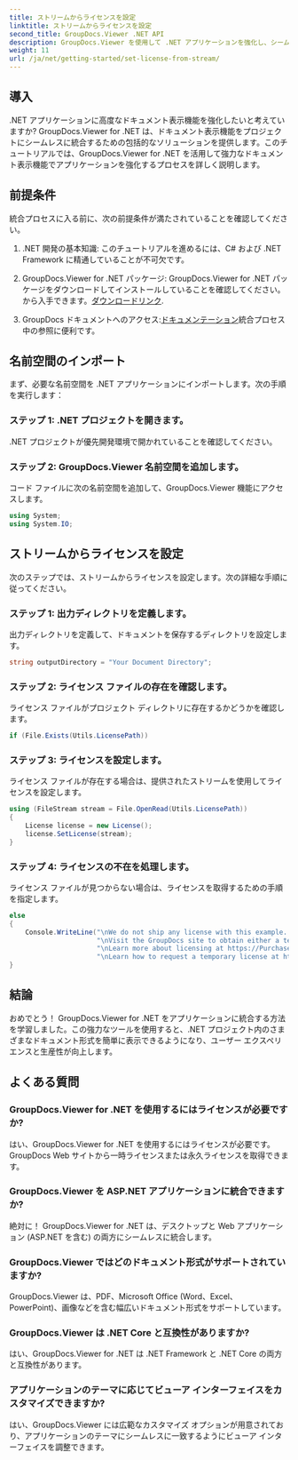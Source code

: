 ```yaml
---
title: ストリームからライセンスを設定
linktitle: ストリームからライセンスを設定
second_title: GroupDocs.Viewer .NET API
description: GroupDocs.Viewer を使用して .NET アプリケーションを強化し、シームレスなドキュメント表示を実現します。ステップバイステップのガイドに従って、強力なドキュメント表示機能を簡単に統合します。
weight: 11
url: /ja/net/getting-started/set-license-from-stream/
---
```

## 導入
.NET アプリケーションに高度なドキュメント表示機能を強化したいと考えていますか? GroupDocs.Viewer for .NET は、ドキュメント表示機能をプロジェクトにシームレスに統合するための包括的なソリューションを提供します。このチュートリアルでは、GroupDocs.Viewer for .NET を活用して強力なドキュメント表示機能でアプリケーションを強化するプロセスを詳しく説明します。 
## 前提条件
統合プロセスに入る前に、次の前提条件が満たされていることを確認してください。
1. .NET 開発の基本知識: このチュートリアルを進めるには、C# および .NET Framework に精通していることが不可欠です。
   
2.  GroupDocs.Viewer for .NET パッケージ: GroupDocs.Viewer for .NET パッケージをダウンロードしてインストールしていることを確認してください。から入手できます。[ダウンロードリンク](https://releases.groupdocs.com/viewer/net/).
3.  GroupDocs ドキュメントへのアクセス:[ドキュメンテーション](https://tutorials.groupdocs.com/viewer/net/)統合プロセス中の参照に便利です。

## 名前空間のインポート
まず、必要な名前空間を .NET アプリケーションにインポートします。次の手順を実行します：
### ステップ 1: .NET プロジェクトを開きます。
.NET プロジェクトが優先開発環境で開かれていることを確認してください。
### ステップ 2: GroupDocs.Viewer 名前空間を追加します。
コード ファイルに次の名前空間を追加して、GroupDocs.Viewer 機能にアクセスします。
```csharp
using System;
using System.IO;
```
## ストリームからライセンスを設定
次のステップでは、ストリームからライセンスを設定します。次の詳細な手順に従ってください。
### ステップ 1: 出力ディレクトリを定義します。
出力ディレクトリを定義して、ドキュメントを保存するディレクトリを設定します。
```csharp
string outputDirectory = "Your Document Directory";
```
### ステップ 2: ライセンス ファイルの存在を確認します。
ライセンス ファイルがプロジェクト ディレクトリに存在するかどうかを確認します。
```csharp
if (File.Exists(Utils.LicensePath))
```
### ステップ 3: ライセンスを設定します。
ライセンス ファイルが存在する場合は、提供されたストリームを使用してライセンスを設定します。
```csharp
using (FileStream stream = File.OpenRead(Utils.LicensePath))
{
    License license = new License();
    license.SetLicense(stream);
}
```
### ステップ 4: ライセンスの不在を処理します。
ライセンス ファイルが見つからない場合は、ライセンスを取得するための手順を指定します。
```csharp
else
{
    Console.WriteLine("\nWe do not ship any license with this example. " +
                      "\nVisit the GroupDocs site to obtain either a temporary or permanent license. " +
                      "\nLearn more about licensing at https://Purchase.groupdocs.com/faqs/licensing。 " +
                      "\nLearn how to request a temporary license at https://Purchase.groupdocs.com/temporary-license.");
}
```

## 結論
おめでとう！ GroupDocs.Viewer for .NET をアプリケーションに統合する方法を学習しました。この強力なツールを使用すると、.NET プロジェクト内のさまざまなドキュメント形式を簡単に表示できるようになり、ユーザー エクスペリエンスと生産性が向上します。
## よくある質問
### GroupDocs.Viewer for .NET を使用するにはライセンスが必要ですか?
はい、GroupDocs.Viewer for .NET を使用するにはライセンスが必要です。 GroupDocs Web サイトから一時ライセンスまたは永久ライセンスを取得できます。
### GroupDocs.Viewer を ASP.NET アプリケーションに統合できますか?
絶対に！ GroupDocs.Viewer for .NET は、デスクトップと Web アプリケーション (ASP.NET を含む) の両方にシームレスに統合します。
### GroupDocs.Viewer ではどのドキュメント形式がサポートされていますか?
GroupDocs.Viewer は、PDF、Microsoft Office (Word、Excel、PowerPoint)、画像などを含む幅広いドキュメント形式をサポートしています。
### GroupDocs.Viewer は .NET Core と互換性がありますか?
はい、GroupDocs.Viewer for .NET は .NET Framework と .NET Core の両方と互換性があります。
### アプリケーションのテーマに応じてビューア インターフェイスをカスタマイズできますか?
はい、GroupDocs.Viewer には広範なカスタマイズ オプションが用意されており、アプリケーションのテーマにシームレスに一致するようにビューア インターフェイスを調整できます。